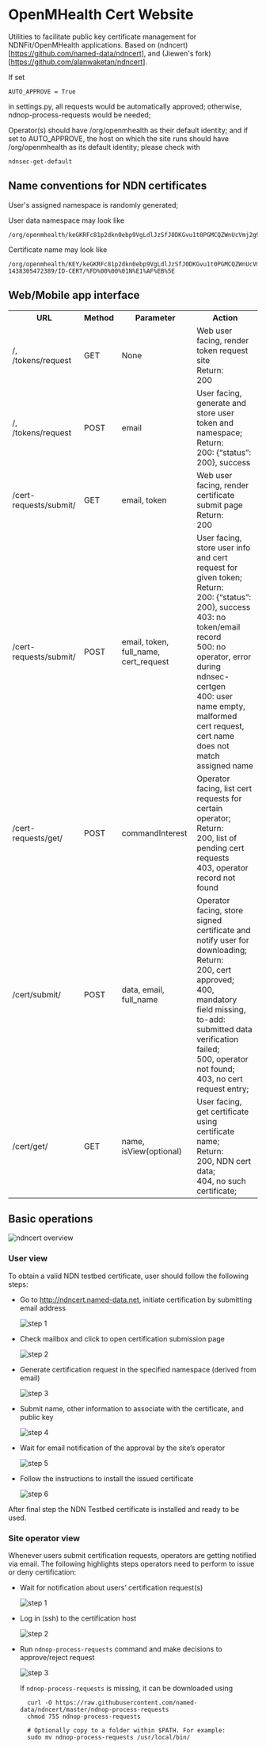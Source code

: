 OpenMHealth Cert Website
=======

Utilities to facilitate public key certificate management for NDNFit/OpenMHealth applications. 
Based on (ndncert)[https://github.com/named-data/ndncert], and (Jiewen's fork)[https://github.com/alanwaketan/ndncert].

If set

    AUTO_APPROVE = True

in settings.py, all requests would be automatically approved; otherwise, ndnop-process-requests would be needed;

Operator(s) should have /org/openmhealth as their default identity; and if set to AUTO_APPROVE, the host on which the site runs should have /org/openmhealth as its default identity; please check with

    ndnsec-get-default

## Name conventions for NDN certificates

User's assigned namespace is randomly generated;

User data namespace may look like

    /org/openmhealth/keGKRFc81p2dkn0ebp9VgLdlJzSfJ0DKGvu1t0PGMCQZWnUcVmj2g9cAEVnH

Certificate name may look like

    /org/openmhealth/KEY/keGKRFc81p2dkn0ebp9VgLdlJzSfJ0DKGvu1t0PGMCQZWnUcVmj2g9cAEVnH/ksk-1438305472389/ID-CERT/%FD%00%00%01N%E1%AF%EB%5E

## Web/Mobile app interface

<table>
  <tbody>
    <tr>
      <th>URL</th>
      <th>Method</th>
      <th>Parameter</th>
      <th>Action</th>
    </tr>
    <tr>
      <td>/, /tokens/request</td>
      <td>GET</td>
      <td>None</td>
      <td>Web user facing, render token request site<br>Return:<br>200</td>
    </tr>
    <tr>
      <td>/, /tokens/request</td>
      <td>POST</td>
      <td>email</td>
      <td>User facing, generate and store user token and namespace;<br>Return:<br>200: {“status”: 200}, success</td>
    </tr>
    <tr>
      <td>/cert-requests/submit/</td>
      <td>GET</td>
      <td>email, token</td>
      <td>Web user facing, render certificate submit page<br>Return:<br>200</td>
    </tr>
    <tr>
      <td>/cert-requests/submit/</td>
      <td>POST</td>
      <td>email, token, full_name, cert_request</td>
      <td>
        User facing, store user info and cert request for given token;<br>
        Return:<br>
        200: {“status”: 200}, success<br>
        403: no token/email record<br>
        500: no operator, error during ndnsec-certgen<br>
        400: user name empty, malformed cert request, cert name does not match assigned name<br>
      </td>
    </tr>
    <tr>
      <td>/cert-requests/get/</td>
      <td>POST</td>
      <td>commandInterest</td>
      <td>
        Operator facing, list cert requests for certain operator;<br>
        Return:<br>
        200, list of pending cert requests<br>
        403, operator record not found<br>
      </td>
    </tr>
    <tr>
      <td>/cert/submit/</td>
      <td>POST</td>
      <td>data, email, full_name</td>
      <td>
        Operator facing, store signed certificate and notify user for downloading;<br>
        Return:<br>
        200, cert approved;<br>
        400, mandatory field missing, to-add: submitted data verification failed;<br>
        500, operator not found;<br>
        403, no cert request entry;<br>
      </td>
    </tr>
    <tr>
      <td>/cert/get/</td>
      <td>GET</td>
      <td>name, isView(optional)</td>
      <td>
        User facing, get certificate using certificate name;<br>
        Return:<br>
        200, NDN cert data;<br>
        404, no such certificate;<br>
      </td>
    </tr>
  </tbody>
</table>

## Basic operations

![ndncert overview](docs/overview.jpg)

### User view

To obtain a valid NDN testbed certificate, user should follow the following steps:

* Go to http://ndncert.named-data.net, initiate certification by submitting email address

    ![step 1](https://raw.githubusercontent.com/named-data/ndncert/master/docs/user-1.jpg)

* Check mailbox and click to open certification submission page

    ![step 2](https://raw.githubusercontent.com/named-data/ndncert/master/docs/user-2.jpg)

* Generate certification request in the specified namespace (derived from email)

    ![step 3](https://raw.githubusercontent.com/named-data/ndncert/master/docs/user-3.jpg)

* Submit name, other information to associate with the certificate, and public key

    ![step 4](https://raw.githubusercontent.com/named-data/ndncert/master/docs/user-4.jpg)

* Wait for email notification of the approval by the site’s operator

    ![step 5](https://raw.githubusercontent.com/named-data/ndncert/master/docs/user-5.jpg)

* Follow the instructions to install the issued certificate

    ![step 6](https://raw.githubusercontent.com/named-data/ndncert/master/docs/user-6.jpg)

After final step the NDN Testbed certificate is installed and ready to be used.


### Site operator view

Whenever users submit certification requests, operators are getting notified via email. The
following highlights steps operators need to perform to issue or deny certification:

* Wait for notification about users’ certification request(s)

    ![step 1](https://raw.githubusercontent.com/named-data/ndncert/master/docs/operator-1.jpg)

* Log in (ssh) to the certification host

    ![step 2](https://raw.githubusercontent.com/named-data/ndncert/master/docs/operator-2.jpg)

* Run `ndnop-process-requests` command and make decisions to approve/reject request

    ![step 3](docs/operator-3.jpg)

    If `ndnop-process-requests` is missing, it can be downloaded using

        curl -O https://raw.githubusercontent.com/named-data/ndncert/master/ndnop-process-requests
        chmod 755 ndnop-process-requests

        # Optionally copy to a folder within $PATH. For example:
        sudo mv ndnop-process-requests /usr/local/bin/
